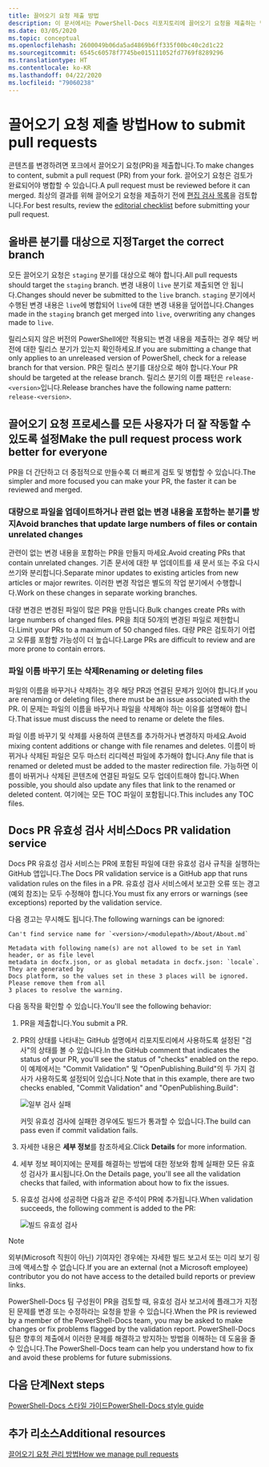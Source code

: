 ```yaml
---
title: 끌어오기 요청 제출 방법
description: 이 문서에서는 PowerShell-Docs 리포지토리에 끌어오기 요청을 제출하는 방법을 설명합니다.
ms.date: 03/05/2020
ms.topic: conceptual
ms.openlocfilehash: 2600049b06da5ad4869b6ff335f00bc40c2d1c22
ms.sourcegitcommit: 6545c60578f7745be015111052fd7769f8289296
ms.translationtype: HT
ms.contentlocale: ko-KR
ms.lasthandoff: 04/22/2020
ms.locfileid: "79060238"
---
```

# <a name="how-to-submit-pull-requests"></a><span data-ttu-id="aa3b2-103">끌어오기 요청 제출 방법</span><span class="sxs-lookup"><span data-stu-id="aa3b2-103">How to submit pull requests</span></span>

<span data-ttu-id="aa3b2-104">콘텐츠를 변경하려면 포크에서 끌어오기 요청(PR)을 제출합니다.</span><span class="sxs-lookup"><span data-stu-id="aa3b2-104">To make changes to content, submit a pull request (PR) from your fork.</span></span> <span data-ttu-id="aa3b2-105">끌어오기 요청은 검토가 완료되어야 병합할 수 있습니다.</span><span class="sxs-lookup"><span data-stu-id="aa3b2-105">A pull request must be reviewed before it can merged.</span></span> <span data-ttu-id="aa3b2-106">최상의 결과를 위해 끌어오기 요청을 제출하기 전에 [편집 검사 목록](editorial-checklist.md)을 검토합니다.</span><span class="sxs-lookup"><span data-stu-id="aa3b2-106">For best results, review the [editorial checklist](editorial-checklist.md) before submitting your pull request.</span></span>

## <a name="target-the-correct-branch"></a><span data-ttu-id="aa3b2-107">올바른 분기를 대상으로 지정</span><span class="sxs-lookup"><span data-stu-id="aa3b2-107">Target the correct branch</span></span>

<span data-ttu-id="aa3b2-108">모든 끌어오기 요청은 `staging` 분기를 대상으로 해야 합니다.</span><span class="sxs-lookup"><span data-stu-id="aa3b2-108">All pull requests should target the `staging` branch.</span></span> <span data-ttu-id="aa3b2-109">변경 내용이 `live` 분기로 제출되면 안 됩니다.</span><span class="sxs-lookup"><span data-stu-id="aa3b2-109">Changes should never be submitted to the `live` branch.</span></span> <span data-ttu-id="aa3b2-110">`staging` 분기에서 수행된 변경 내용은 `live`에 병합되어 `live`에 대한 변경 내용을 덮어씁니다.</span><span class="sxs-lookup"><span data-stu-id="aa3b2-110">Changes made in the `staging` branch get merged into `live`, overwriting any changes made to `live`.</span></span>

<span data-ttu-id="aa3b2-111">릴리스되지 않은 버전의 PowerShell에만 적용되는 변경 내용을 제출하는 경우 해당 버전에 대한 릴리스 분기가 있는지 확인하세요.</span><span class="sxs-lookup"><span data-stu-id="aa3b2-111">If you are submitting a change that only applies to an unreleased version of PowerShell, check for a release branch for that version.</span></span> <span data-ttu-id="aa3b2-112">PR은 릴리스 분기를 대상으로 해야 합니다.</span><span class="sxs-lookup"><span data-stu-id="aa3b2-112">Your PR should be targeted at the release branch.</span></span> <span data-ttu-id="aa3b2-113">릴리스 분기의 이름 패턴은 `release-<version>`입니다.</span><span class="sxs-lookup"><span data-stu-id="aa3b2-113">Release branches have the following name pattern: `release-<version>`.</span></span>

## <a name="make-the-pull-request-process-work-better-for-everyone"></a><span data-ttu-id="aa3b2-114">끌어오기 요청 프로세스를 모든 사용자가 더 잘 작동할 수 있도록 설정</span><span class="sxs-lookup"><span data-stu-id="aa3b2-114">Make the pull request process work better for everyone</span></span>

<span data-ttu-id="aa3b2-115">PR을 더 간단하고 더 중점적으로 만들수록 더 빠르게 검토 및 병합할 수 있습니다.</span><span class="sxs-lookup"><span data-stu-id="aa3b2-115">The simpler and more focused you can make your PR, the faster it can be reviewed and merged.</span></span>

### <a name="avoid-branches-that-update-large-numbers-of-files-or-contain-unrelated-changes"></a><span data-ttu-id="aa3b2-116">대량으로 파일을 업데이트하거나 관련 없는 변경 내용을 포함하는 분기를 방지</span><span class="sxs-lookup"><span data-stu-id="aa3b2-116">Avoid branches that update large numbers of files or contain unrelated changes</span></span>

<span data-ttu-id="aa3b2-117">관련이 없는 변경 내용을 포함하는 PR을 만들지 마세요.</span><span class="sxs-lookup"><span data-stu-id="aa3b2-117">Avoid creating PRs that contain unrelated changes.</span></span> <span data-ttu-id="aa3b2-118">기존 문서에 대한 부 업데이트를 새 문서 또는 주요 다시 쓰기와 분리합니다.</span><span class="sxs-lookup"><span data-stu-id="aa3b2-118">Separate minor updates to existing articles from new articles or major rewrites.</span></span> <span data-ttu-id="aa3b2-119">이러한 변경 작업은 별도의 작업 분기에서 수행합니다.</span><span class="sxs-lookup"><span data-stu-id="aa3b2-119">Work on these changes in separate working branches.</span></span>

<span data-ttu-id="aa3b2-120">대량 변경은 변경된 파일이 많은 PR을 만듭니다.</span><span class="sxs-lookup"><span data-stu-id="aa3b2-120">Bulk changes create PRs with large numbers of changed files.</span></span> <span data-ttu-id="aa3b2-121">PR을 최대 50개의 변경된 파일로 제한합니다.</span><span class="sxs-lookup"><span data-stu-id="aa3b2-121">Limit your PRs to a maximum of 50 changed files.</span></span> <span data-ttu-id="aa3b2-122">대량 PR은 검토하기 어렵고 오류를 포함할 가능성이 더 높습니다.</span><span class="sxs-lookup"><span data-stu-id="aa3b2-122">Large PRs are difficult to review and are more prone to contain errors.</span></span>

### <a name="renaming-or-deleting-files"></a><span data-ttu-id="aa3b2-123">파일 이름 바꾸기 또는 삭제</span><span class="sxs-lookup"><span data-stu-id="aa3b2-123">Renaming or deleting files</span></span>

<span data-ttu-id="aa3b2-124">파일의 이름을 바꾸거나 삭제하는 경우 해당 PR과 연결된 문제가 있어야 합니다.</span><span class="sxs-lookup"><span data-stu-id="aa3b2-124">If you are renaming or deleting files, there must be an issue associated with the PR.</span></span> <span data-ttu-id="aa3b2-125">이 문제는 파일의 이름을 바꾸거나 파일을 삭제해야 하는 이유를 설명해야 합니다.</span><span class="sxs-lookup"><span data-stu-id="aa3b2-125">That issue must discuss the need to rename or delete the files.</span></span>

<span data-ttu-id="aa3b2-126">파일 이름 바꾸기 및 삭제를 사용하여 콘텐츠를 추가하거나 변경하지 마세요.</span><span class="sxs-lookup"><span data-stu-id="aa3b2-126">Avoid mixing content additions or change with file renames and deletes.</span></span> <span data-ttu-id="aa3b2-127">이름이 바뀌거나 삭제된 파일은 모두 마스터 리디렉션 파일에 추가해야 합니다.</span><span class="sxs-lookup"><span data-stu-id="aa3b2-127">Any file that is renamed or deleted must be added to the master redirection file.</span></span> <span data-ttu-id="aa3b2-128">가능하면 이름이 바뀌거나 삭제된 콘텐츠에 연결된 파일도 모두 업데이트해야 합니다.</span><span class="sxs-lookup"><span data-stu-id="aa3b2-128">When possible, you should also update any files that link to the renamed or deleted content.</span></span> <span data-ttu-id="aa3b2-129">여기에는 모든 TOC 파일이 포함됩니다.</span><span class="sxs-lookup"><span data-stu-id="aa3b2-129">This includes any TOC files.</span></span>

## <a name="docs-pr-validation-service"></a><span data-ttu-id="aa3b2-130">Docs PR 유효성 검사 서비스</span><span class="sxs-lookup"><span data-stu-id="aa3b2-130">Docs PR validation service</span></span>

<span data-ttu-id="aa3b2-131">Docs PR 유효성 검사 서비스는 PR에 포함된 파일에 대한 유효성 검사 규칙을 실행하는 GitHub 앱입니다.</span><span class="sxs-lookup"><span data-stu-id="aa3b2-131">The Docs PR validation service is a GitHub app that runs validation rules on the files in a PR.</span></span> <span data-ttu-id="aa3b2-132">유효성 검사 서비스에서 보고한 오류 또는 경고(예외 참조)는 모두 수정해야 합니다.</span><span class="sxs-lookup"><span data-stu-id="aa3b2-132">You must fix any errors or warnings (see exceptions) reported by the validation service.</span></span>

<span data-ttu-id="aa3b2-133">다음 경고는 무시해도 됩니다.</span><span class="sxs-lookup"><span data-stu-id="aa3b2-133">The following warnings can be ignored:</span></span>

```
Can't find service name for `<version>/<modulepath>/About/About.md`
```

```
Metadata with following name(s) are not allowed to be set in Yaml header, or as file level
metadata in docfx.json, or as global metadata in docfx.json: `locale`. They are generated by
Docs platform, so the values set in these 3 places will be ignored. Please remove them from all
3 places to resolve the warning.
```

<span data-ttu-id="aa3b2-134">다음 동작을 확인할 수 있습니다.</span><span class="sxs-lookup"><span data-stu-id="aa3b2-134">You'll see the following behavior:</span></span>

1. <span data-ttu-id="aa3b2-135">PR을 제출합니다.</span><span class="sxs-lookup"><span data-stu-id="aa3b2-135">You submit a PR.</span></span>
1. <span data-ttu-id="aa3b2-136">PR의 상태를 나타내는 GitHub 설명에서 리포지토리에서 사용하도록 설정된 "검사"의 상태를 볼 수 있습니다.</span><span class="sxs-lookup"><span data-stu-id="aa3b2-136">In the GitHub comment that indicates the status of your PR, you'll see the status of "checks" enabled on the repo.</span></span> <span data-ttu-id="aa3b2-137">이 예제에서는 "Commit Validation" 및 "OpenPublishing.Build"의 두 가지 검사가 사용하도록 설정되어 있습니다.</span><span class="sxs-lookup"><span data-stu-id="aa3b2-137">Note that in this example, there are two checks enabled, "Commit Validation" and "OpenPublishing.Build":</span></span>

   ![일부 검사 실패](media/pull-requests/validation-failed.png)

   <span data-ttu-id="aa3b2-139">커밋 유효성 검사에 실패한 경우에도 빌드가 통과할 수 있습니다.</span><span class="sxs-lookup"><span data-stu-id="aa3b2-139">The build can pass even if commit validation fails.</span></span>

1. <span data-ttu-id="aa3b2-140">자세한 내용은 **세부 정보**를 참조하세요.</span><span class="sxs-lookup"><span data-stu-id="aa3b2-140">Click **Details** for more information.</span></span>
1. <span data-ttu-id="aa3b2-141">세부 정보 페이지에는 문제를 해결하는 방법에 대한 정보와 함께 실패한 모든 유효성 검사가 표시됩니다.</span><span class="sxs-lookup"><span data-stu-id="aa3b2-141">On the Details page, you'll see all the validation checks that failed, with information about how to fix the issues.</span></span>
1. <span data-ttu-id="aa3b2-142">유효성 검사에 성공하면 다음과 같은 주석이 PR에 추가됩니다.</span><span class="sxs-lookup"><span data-stu-id="aa3b2-142">When validation succeeds, the following comment is added to the PR:</span></span>

   ![빌드 유효성 검사](media/pull-requests/build-validation.png)

> [!NOTE]
> <span data-ttu-id="aa3b2-144">외부(Microsoft 직원이 아닌) 기여자인 경우에는 자세한 빌드 보고서 또는 미리 보기 링크에 액세스할 수 없습니다.</span><span class="sxs-lookup"><span data-stu-id="aa3b2-144">If you are an external (not a Microsoft employee) contributor you do not have access to the detailed build reports or preview links.</span></span>

<span data-ttu-id="aa3b2-145">PowerShell-Docs 팀 구성원이 PR을 검토할 때, 유효성 검사 보고서에 플래그가 지정된 문제를 변경 또는 수정하라는 요청을 받을 수 있습니다.</span><span class="sxs-lookup"><span data-stu-id="aa3b2-145">When the PR is reviewed by a member of the PowerShell-Docs team, you may be asked to make changes or fix problems flagged by the validation report.</span></span> <span data-ttu-id="aa3b2-146">PowerShell-Docs 팀은 향후의 제출에서 이러한 문제를 해결하고 방지하는 방법을 이해하는 데 도움을 줄 수 있습니다.</span><span class="sxs-lookup"><span data-stu-id="aa3b2-146">The PowerShell-Docs team can help you understand how to fix and avoid these problems for future submissions.</span></span>

## <a name="next-steps"></a><span data-ttu-id="aa3b2-147">다음 단계</span><span class="sxs-lookup"><span data-stu-id="aa3b2-147">Next steps</span></span>

[<span data-ttu-id="aa3b2-148">PowerShell-Docs 스타일 가이드</span><span class="sxs-lookup"><span data-stu-id="aa3b2-148">PowerShell-Docs style guide</span></span>](powershell-style-guide.md)

## <a name="additional-resources"></a><span data-ttu-id="aa3b2-149">추가 리소스</span><span class="sxs-lookup"><span data-stu-id="aa3b2-149">Additional resources</span></span>

[<span data-ttu-id="aa3b2-150">끌어오기 요청 관리 방법</span><span class="sxs-lookup"><span data-stu-id="aa3b2-150">How we manage pull requests</span></span>](managing-pull-requests.md)
